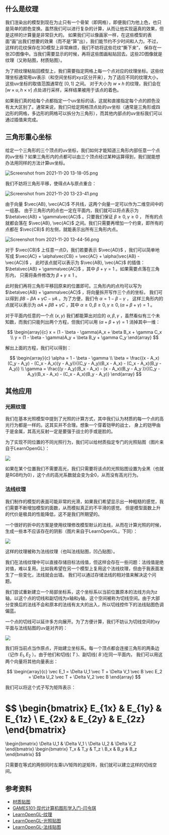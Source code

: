 ## 什么是纹理
我们渲染出的模型到现在为止只有一个骨架（即网格），即便我们为他上色，也只是简单的颜色变换。虽然我们可以进行复杂的计算，从而让他实现逼真的效果，但是这样的计算量是非常巨大的。
如果我们可以像画家一样，在这些模型的表面“画”出我们想要的效果（而不是“算”出），我们能节约不少时间和人力。不过，这样的花纹保存在3D模型上非常麻烦，我们不妨将这些花纹“撕下来”，
保存在一张2D图像中。当我们需要显示的时候，再将这些图画粘贴回去。这些2D图像就是纹理（又称贴图，材质贴图）。

为了把纹理粘贴回模型上，我们需要指定网格上每一个点对应的纹理坐标。这些纹理坐标通常用uv表示（和空间坐标的xyz区分开来），为了适应不同的纹理大小，这些uv坐标的取值范围通常在 $[0, 1]$ 之间。
对于大小为 $w \times h$ 的纹理，我们会在 $[w \times u, h \times v]$ 点处进行采样，采样结果被用于该点的着色。

如果我们真的给每个点都指定一个uv坐标的话，这就和直接指定每个点的颜色没有太大区别了。通常来说，我们只给定网格顶点处的uv坐标（通常是三角形或四边形的网格，多边形的网格可以拆分为三角形），而其他内部点的uv坐标我们可以通过插值来完成。

## 三角形重心坐标
给定一个三角形的三个顶点的uv坐标，我们如何才能知道三角形内部任意一个点的uv坐标？如果三角形内的点都可以由三个顶点经过某种运算得到，我们就能想办法用同样的方法计算uv坐标。

![Screenshot from 2021-11-20 13-18-05.png](https://i.loli.net/2021/11/20/3AdoOWknqZCD8yL.png)

我们不妨将三角形平移，使得点A与原点重合：

![Screenshot from 2021-11-20 13-23-41.png](https://i.loli.net/2021/11/20/MiQ8YdlBCetpOZq.png)

由于向量 $\vec{AB}, \vec{AC}$ 不共线，这两个向量一定可以作为二维空间中的一组基。
由于三角形内的点也一定在平面内，我们就可以将点表示为 $\beta\vec{AB} + \gamma\vec{AC}$ 。只要我们保证 $\beta \ge 0, \gamma \ge 0$ ，
所有的点就都会落在 $\vec{AB}, \vec{AC}$ 之间。我们只需要再增加一个约束，即所有的点都在 $\vec{CB}$ 的左侧，就能表示出所有三角形内点。

![Screenshot from 2021-11-20 13-44-56.png](https://i.loli.net/2021/11/20/KtJDqdx6caR9Cmz.png)

对于 $\vec{CB}$ 上任意一点D，我们若要表示 $\vec{AD}$ ，我们可以简单地写成 $\vec{AC} + \alpha\vec{CB} = \vec{AC} + \alpha(\vec{AB} - \vec{AC})$ ，
此时该点就可以表示为 $\vec{AB}, \vec{AC}$ 的插值： $\beta\vec{AB} + \gamma\vec{AC}$ ，其中 $\beta + \gamma = 1$ 。如果需要点落在三角形内，
只需将条件修改为 $\beta + \gamma \le 1$ 。

此时我们再将三角形平移回原来的位置即可。三角形内的点均可以写为 $\beta\vec{AB} + \gamma\vec{AC}$ ，将向量拆开写作三个点的坐标，
我们可以得到 $\beta B - \beta A + \gamma C - \gamma A$ 。为了方便，我们令 $\alpha = 1 - \beta - \gamma$ ，
这样三角形内的点就可以表示为 $\alpha A + \beta B + \gamma C$ ，其中 $\alpha \ge 0, \beta \ge 0, \gamma \ge 0, (\alpha + \beta + \gamma) = 1$ 。

对于平面内任意的一个点 $(x, y)$ 我们都能算出对应的 $\alpha, \beta, \gamma$ ，虽然看似有三个未知数，而我们只能列出两个方程，但我们可以用 $(\alpha + \beta + \gamma) = 1$ 消掉其中一维：

$$
\begin{array}{c}
x = (1 - \beta - \gamma)A_x + \beta B_x + \gamma C_x \\
y = (1 - \beta - \gamma)A_y + \beta B_y + \gamma C_y
\end{array}
$$

解出上面的方程，我们可以得到：

$$
\begin{array}{c}
\alpha = 1 - \beta - \gamma \\
\beta = \frac{(x - A_x)(C_y - A_y) - (C_x - A_x)(y - A_y)}{(C_y - A_y)(B_x - A_x) - (C_x - A_x)(B_y - A_y)} \\
\gamma = \frac{(y - A_y)(B_x - A_x) - (x - A_x)(B_y - A_y )}{(C_y - A_y)(B_x - A_x) - (C_x - A_x)(B_y - A_y)}
\end{array}
$$
 
## 其他应用
### 光照纹理
我们在基本光照模型中提到了光照的计算方式，其中我们认为材质的每一个点的高光行为都是一样的。这其实并不合理。想象一个穿着铠甲的战士，
身上的铠甲由于是金属，其高光反射一定是要强于战士的手或是脸的。

为了实现不同位置的不同光照行为，我们可以给材质指定专门的光照贴图（图片来自于LearnOpenGL）：

![](https://learnopengl-cn.github.io/img/02/04/container2_specular.png)

如果在某个位置我们不需要高光，我们只需要将该点的光照贴图设置为全黑（也就是RGB均为0），这个点的高光系数就会变为全0，从而没有高光行为。

### 法线纹理
我们制作的模型的表面可能非常的光滑，如果我们希望显示出一种粗糙的感觉，我们需要不断增加模型的面数，从而模拟真正的不平滑的感觉。
但是模型面数上升的代价是极具的性能降低，这不是我们所期望的。

一个很好的折中的方案是使用纹理修改模型默认的法线，从而在计算光照的时候，生成一些本不应该存在的阴影（图片来自于LearnOpenGL，下同）：

![](https://learnopengl-cn.github.io/img/05/04/normal_mapping_compare.png)

这样的纹理被称为法线纹理（也叫法线贴图，凹凸贴图）。

我们在法线纹理中可以直接存储目标法线值，但这样会存在一些问题：法线值是绝对值，难以复用。比如我希望在另一个模型上复用这个法线纹理，但由于我表面发生了一些变化，法线就会出错。
我们可以通过存储法线的相对值来解决这个问题。

我们尝试重新建立一个局部坐标系，这个坐标系以当前位置原本的法线方向为z轴，以这个点的切线和副切线为x轴和y轴，这个空间被称为切线空间。由于大部分变换后的法线不会和原本的法线有太大的出入，所以切线控件下的法线贴图色调偏蓝。

一个点的切线可以延许多方向展开。为了方便计算，我们不妨认为切线空间的xy平面与法线贴图的uv是对齐的：

![](https://learnopengl-cn.github.io/img/05/04/normal_mapping_tbn_vectors.png)

我们将当前点当作原点，开始建立坐标系。每一个顶点都会连接三角形的两条边（记作 $E_1, E_2$ ）。由于他们和切线( $T$ )、副切线( $B$ )在同一平面内，
我们可以用这两个向量将其他向量表出：

$$
\begin{array}{c}
\vec E_1 = \Delta U_1 \vec T + \Delta V_1 \vec B
\vec E_2 = \Delta U_2 \vec T + \Delta V_2 \vec B
\end{array}
$$

我们可以将这个式子写为矩阵表示：

$$
\begin{bmatrix}
    E_{1x} & E_{1y} & E_{1z} \\
    E_{2x} & E_{2y} & E_{2z}
\end{bmatrix}
=
\begin{bmatrix}
    \Delta U_1 & \Delta V_1 \\
    \Delta U_2 & \Delta V_2
\end{bmatrix}
\begin{bmatrix}
    T_x & T_y & T_z \\
    B_x & B_y & B_z
\end{bmatrix}
$$

只需要在等式的两侧同时左乘UV矩阵的逆矩阵，我们就可以建立这样的切线空间。

## 参考资料
+ [材质贴图](https://zh.wikipedia.org/wiki/%E6%9D%90%E8%B4%A8%E8%B4%B4%E5%9B%BE)
+ [GAMES101-现代计算机图形学入门-闫令琪](https://www.bilibili.com/video/BV1X7411F744?p=8)
+ [LearnOpenGL-纹理](https://learnopengl-cn.github.io/02%20Lighting/04%20Lighting%20maps/)
+ [LearnOpenGL-光照贴图](https://learnopengl-cn.github.io/02%20Lighting/04%20Lighting%20maps/)
+ [LearnOpenGL-法线贴图](https://learnopengl-cn.github.io/05%20Advanced%20Lighting/04%20Normal%20Mapping/)